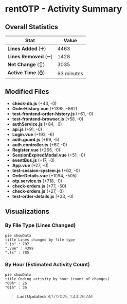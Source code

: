 # rentOTP - Activity Summary 

## Overall Statistics

| Stat                   | Value                                                             |
| ---------------------- | ----------------------------------------------------------------- |
| **Lines Added** (➕)   | 4463                                          |
| **Lines Removed** (➖) | 1428                                        |
| **Net Change** (↕)    | 3035                |
| **Active Time** (⌚)   | 63 minutes |


## Modified Files
- **check-db.js** (+43, -0)
- **OrderHistory.vue** (+1395, -862)
- **test-frontend-order-history.js** (+61, -0)
- **test-frontend-browser.js** (+58, -0)
- **authService.js** (+84, -0)
- **api.js** (+91, -0)
- **Login.vue** (+193, -6)
- **auth.guard.js** (+99, -5)
- **auth.controller.ts** (+67, -0)
- **Register.vue** (+266, -0)
- **SessionExpiredModal.vue** (+51, -0)
- **eventBus.js** (+17, -0)
- **App.vue** (+27, -0)
- **test-session-system.js** (+62, -0)
- **OrderDetails.vue** (+1094, -505)
- **otp.service.ts** (+718, -0)
- **check-orders.js** (+77, -50)
- **check-orders.js** (+27, -0)
- **test-order-details.js** (+33, -0)

## Visualizations

### By File Type (Lines Changed)

```mermaid
pie showData
title Lines changed by file type
".js" : 707
".vue" : 4399
".ts" : 785
```

### By Hour (Estimated Activity Count)

```mermaid
pie showData
title Coding activity by hour (count of changes)
"00h" : 26
"01h" : 36
```


> **Last Updated:** 8/17/2025, 1:43:26 AM
